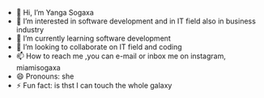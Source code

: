 - 👋 Hi, I’m Yanga Sogaxa
- 👀 I’m interested in software development and in IT field also in business industry
- 🌱 I’m currently learning software development
- 💞️ I’m looking to collaborate on IT field and coding
- 📫 How to reach me ,you can e-mail or inbox me on instagram, miamisogaxa
- 😄 Pronouns: she
- ⚡ Fun fact: is thst I can touch the whole galaxy

<!---
Miamisogaxa/Miamisogaxa is a ✨ special ✨ repository because its `README.md` (this file) appears on your GitHub profile.
You can click the Preview link to take a look at your changes.
--->
